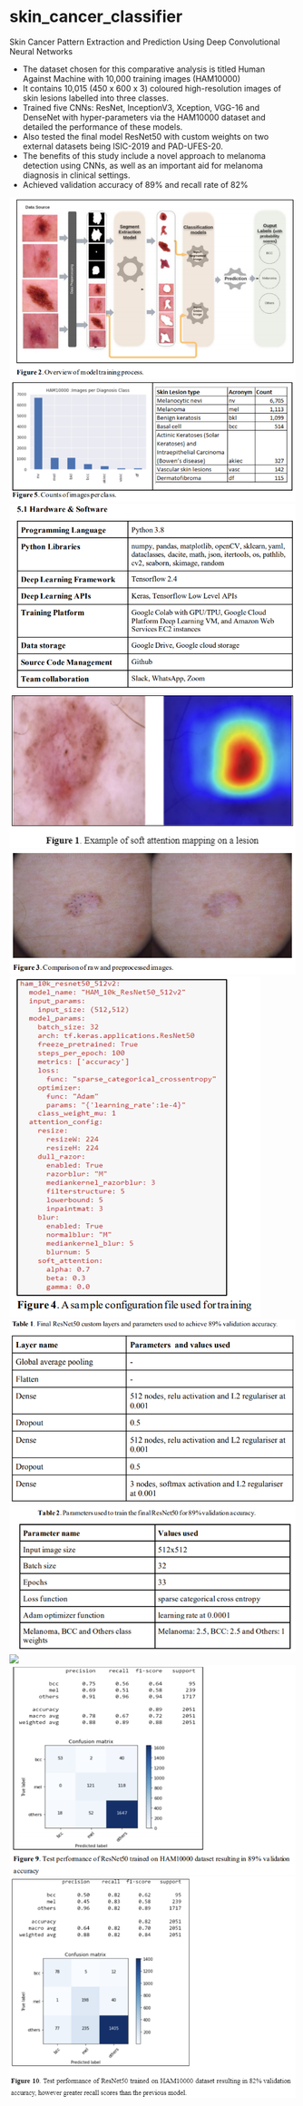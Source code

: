 # skin_cancer_classifier
Skin Cancer Pattern Extraction and Prediction Using Deep Convolutional Neural Networks

* The dataset chosen for this comparative analysis is titled Human Against Machine with 10,000 training images (HAM10000)
* It contains 10,015 (450 x 600 x 3) coloured high-resolution images of skin lesions labelled into three classes.
* Trained five CNNs: ResNet, InceptionV3, Xception, VGG-16 and DenseNet with hyper-parameters via the HAM10000 dataset and detailed the performance of these models. 
* Also tested the final model ResNet50 with custom weights on two external datasets being ISIC-2019 and PAD-UFES-20. 
* The benefits of this study include a novel approach to melanoma detection using CNNs, as well as an important aid for melanoma diagnosis in clinical settings.
* Achieved validation accuracy of 89% and recall rate of 82%

![](https://github.com/Teamkronos/Eugene_Portfolio/blob/main/images/1_Overview.PNG)
![](https://github.com/Teamkronos/Eugene_Portfolio/blob/main/images/0_data_analysis.PNG)
![](https://github.com/Teamkronos/Eugene_Portfolio/blob/main/images/2_resources.PNG)
![](https://github.com/Teamkronos/Eugene_Portfolio/blob/main/images/3_softattention.PNG)
![](https://github.com/Teamkronos/Eugene_Portfolio/blob/main/images/4_raw_preprocessed.PNG)
![](https://github.com/Teamkronos/Eugene_Portfolio/blob/main/images/5_YAML.PNG)
![](https://github.com/Teamkronos/Eugene_Portfolio/blob/main/images/6_parameter1.PNG)
![](https://github.com/Teamkronos/Eugene_Portfolio/blob/main/images/7_parameter2.PNG)
![](https://github.com/Teamkronos/Eugene_Portfolio/blob/main/images/7_parameter3.PNG)
![](https://github.com/Teamkronos/Eugene_Portfolio/blob/main/images/9_accuracy.PNG)
![](https://github.com/Teamkronos/Eugene_Portfolio/blob/main/images/10_recall.PNG)
